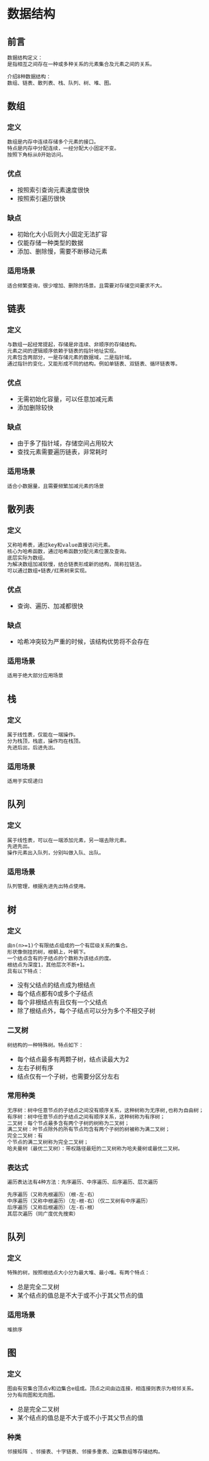# 数据结构

## 前言
```txt
数据结构定义：
是指相互之间存在一种或多种关系的元素集合及元素之间的关系。

介绍8种数据结构：
数组、链表、散列表、栈、队列、树、堆、图。
```


## 数组
### 定义
```txt
数组是内存中连续存储多个元素的接口。
特点是内存中分配连续，一经分配大小固定不变。
按照下角标从0开始访问。
```

### 优点
+ 按照索引查询元素速度很快
+ 按照索引遍历很快

### 缺点
+ 初始化大小后则大小固定无法扩容
+ 仅能存储一种类型的数据
+ 添加、删除慢，需要不断移动元素

### 适用场景
```txt
适合频繁查询，很少增加、删除的场景。且需要对存储空间要求不大。
```


## 链表
### 定义
```txt
与数组一起经常提起，存储是非连续、非顺序的存储结构。
元素之间的逻辑顺序依赖于链表的指针地址实现。
元素包含两部分，一是存储元素的数据域，二是指针域。
通过指针的变化，又能形成不同的结构。例如单链表、双链表、循环链表等。
```

### 优点
+ 无需初始化容量，可以任意加减元素
+ 添加删除较快

### 缺点
+ 由于多了指针域，存储空间占用较大
+ 查找元素需要遍历链表，非常耗时

### 适用场景
```txt
适合小数据量，且需要频繁加减元素的场景
```


## 散列表
### 定义
```txt
又称哈希表，通过key和value直接访问元素。
核心为哈希函数，通过哈希函数分配元素位置及查询。
底层实际为数组。
为解决数组加减较慢，结合链表形成新的结构，简称拉链法。
可以通过数组+链表/红黑树来实现。
```

### 优点
+ 查询、遍历、加减都很快

### 缺点
+ 哈希冲突较为严重的时候，该结构优势将不会存在

### 适用场景
```txt
适用于绝大部分应用场景
```



## 栈
### 定义
```txt
属于线性表，仅能在一端操作。
分为栈顶，栈底，操作均在栈顶。
先进后出，后进先出。
```

### 适用场景
```txt
适用于实现递归
```



## 队列
### 定义
```txt
属于线性表，可以在一端添加元素，另一端去除元素。
先进先出。
操作元素出入队列，分别叫做入队、出队。
```

### 适用场景
```txt
队列管理，根据先进先出特点使用。
```



## 树
### 定义
```txt
由n(n>=1)个有限结点组成的一个有层级关系的集合。
形状像倒挂的树，根朝上，叶朝下。
一个结点含有的子结点的个数称为该结点的度。
根结点为深度1，其他层次不断+1。
具有以下特点：
```
+ 没有父结点的结点成为根结点
+ 每个结点都有0或多个子结点
+ 每个非根结点有且仅有一个父结点
+ 除了根结点外，每个子结点可以分为多个不相交子树

### 二叉树
```txt
树结构的一种特殊树。特点如下：
```
+ 每个结点最多有两颗子树，结点读最大为2
+ 左右子树有序
+ 结点仅有一个子树，也需要分区分左右


### 常用种类
```txt
无序树：树中任意节点的子结点之间没有顺序关系，这种树称为无序树,也称为自由树；
有序树：树中任意节点的子结点之间有顺序关系，这种树称为有序树；
二叉树：每个节点最多含有两个子树的树称为二叉树；
满二叉树：叶节点除外的所有节点均含有两个子树的树被称为满二叉树；
完全二叉树：有
个节点的满二叉树称为完全二叉树；
哈夫曼树（最优二叉树）：带权路径最短的二叉树称为哈夫曼树或最优二叉树。
```

### 表达式
```txt
遍历表达法有4种方法：先序遍历、中序遍历、后序遍历、层次遍历

先序遍历（又称先根遍历）（根-左-右）
中序遍历（又称中根遍历）（左-根-右）（仅二叉树有中序遍历）
后序遍历（又称后根遍历）（左-右-根）
其层次遍历（同广度优先搜索）
```



## 队列
### 定义
```txt
特殊的树，按照根结点大小分为最大堆、最小堆。有两个特点：
```
+ 总是完全二叉树
+ 某个结点的值总是不大于或不小于其父节点的值


### 适用场景
```txt
堆排序
```



## 图
### 定义
```txt
图由有穷集合顶点v和边集合e组成。顶点之间由边连接，相连接则表示为相邻关系。
分为有向图和无向图。
```
+ 总是完全二叉树
+ 某个结点的值总是不大于或不小于其父节点的值


### 种类
```txt
邻接矩阵 、邻接表、十字链表、邻接多重表、边集数组等存储结构。
```